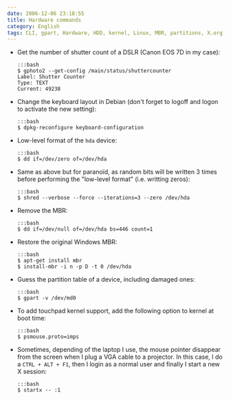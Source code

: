 ```yaml
---
date: 2006-12-06 23:18:55
title: Hardware commands
category: English
tags: CLI, gpart, Hardware, HDD, kernel, Linux, MBR, partitions, X.org, gphoto, DSLR, Canon EOS 7D
---
```


  * Get the number of shutter count of a DSLR (Canon EOS 7D in my case):

        :::bash
        $ gphoto2 --get-config /main/status/shuttercounter
        Label: Shutter Counter
        Type: TEXT
        Current: 49238

  * Change the keyboard layout in Debian (don't forget to logoff and logon to activate the new setting):

        :::bash
        $ dpkg-reconfigure keyboard-configuration

  * Low-level format of the `hda` device:

        :::bash
        $ dd if=/dev/zero of=/dev/hda

  * Same as above but for paranoïd, as random bits will be written 3 times before performing the "low-level format" (i.e. writting zeros):

        :::bash
        $ shred --verbose --force --iterations=3 --zero /dev/hda

  * Remove the MBR:

        :::bash
        $ dd if=/dev/null of=/dev/hda bs=446 count=1

  * Restore the original Windows MBR:

        :::bash
        $ apt-get install mbr
        $ install-mbr -i n -p D -t 0 /dev/hda

  * Guess the partition table of a device, including damaged ones:

        :::bash
        $ gpart -v /dev/md0

  * To add touchpad kernel support, add the following option to kernel at boot time:

        :::bash
        $ psmouse.proto=imps

  * Sometimes, depending of the laptop I use, the mouse pointer disappear from the screen when I plug a VGA cable to a projector. In this case, I do a `CTRL + ALT + F1`, then I login as a normal user and finally I start a new X session:

        :::bash
        $ startx -- :1

